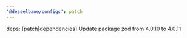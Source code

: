 ```yaml
---
'@desselbane/configs': patch
---
```


deps: [patch|dependencies] Update package zod from 4.0.10 to 4.0.11

